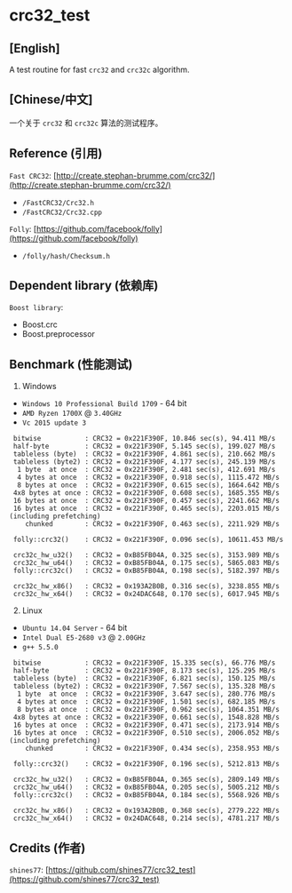 
# crc32_test

## [English]

A test routine for fast `crc32` and `crc32c` algorithm.

## [Chinese/中文]

一个关于 `crc32` 和 `crc32c` 算法的测试程序。

## Reference (引用)

`Fast CRC32`: [http://create.stephan-brumme.com/crc32/](http://create.stephan-brumme.com/crc32/)

* `/FastCRC32/Crc32.h`
* `/FastCRC32/Crc32.cpp`

`Folly`: [https://github.com/facebook/folly](https://github.com/facebook/folly)

* `/folly/hash/Checksum.h`

## Dependent library (依赖库)

`Boost library`:

* Boost.crc
* Boost.preprocessor

## Benchmark (性能测试)

1. Windows

* `Windows 10 Professional Build 1709` - 64 bit
* `AMD Ryzen 1700X` @ `3.40GHz`
* `Vc 2015 update 3`

```shell
 bitwise           : CRC32 = 0x221F390F, 10.846 sec(s), 94.411 MB/s
 half-byte         : CRC32 = 0x221F390F, 5.145 sec(s), 199.027 MB/s
 tableless (byte)  : CRC32 = 0x221F390F, 4.861 sec(s), 210.662 MB/s
 tableless (byte2) : CRC32 = 0x221F390F, 4.177 sec(s), 245.139 MB/s
  1 byte  at once  : CRC32 = 0x221F390F, 2.481 sec(s), 412.691 MB/s
  4 bytes at once  : CRC32 = 0x221F390F, 0.918 sec(s), 1115.472 MB/s
  8 bytes at once  : CRC32 = 0x221F390F, 0.615 sec(s), 1664.642 MB/s
 4x8 bytes at once : CRC32 = 0x221F390F, 0.608 sec(s), 1685.355 MB/s
 16 bytes at once  : CRC32 = 0x221F390F, 0.457 sec(s), 2241.662 MB/s
 16 bytes at once  : CRC32 = 0x221F390F, 0.465 sec(s), 2203.015 MB/s (including prefetching)
    chunked        : CRC32 = 0x221F390F, 0.463 sec(s), 2211.929 MB/s

 folly::crc32()    : CRC32 = 0x221F390F, 0.096 sec(s), 10611.453 MB/s

 crc32c_hw_u32()   : CRC32 = 0xB85FB04A, 0.325 sec(s), 3153.989 MB/s
 crc32c_hw_u64()   : CRC32 = 0xB85FB04A, 0.175 sec(s), 5865.083 MB/s
 folly::crc32c()   : CRC32 = 0xB85FB04A, 0.198 sec(s), 5182.397 MB/s

 crc32c_hw_x86()   : CRC32 = 0x193A2B0B, 0.316 sec(s), 3238.855 MB/s
 crc32c_hw_x64()   : CRC32 = 0x24DAC648, 0.170 sec(s), 6017.945 MB/s
```

2. Linux

* `Ubuntu 14.04 Server` - 64 bit
* `Intel Dual E5-2680 v3` @ `2.00GHz`
*  `g++ 5.5.0`

```shell
 bitwise           : CRC32 = 0x221F390F, 15.335 sec(s), 66.776 MB/s
 half-byte         : CRC32 = 0x221F390F, 8.173 sec(s), 125.295 MB/s
 tableless (byte)  : CRC32 = 0x221F390F, 6.821 sec(s), 150.125 MB/s
 tableless (byte2) : CRC32 = 0x221F390F, 7.567 sec(s), 135.328 MB/s
  1 byte  at once  : CRC32 = 0x221F390F, 3.647 sec(s), 280.776 MB/s
  4 bytes at once  : CRC32 = 0x221F390F, 1.501 sec(s), 682.185 MB/s
  8 bytes at once  : CRC32 = 0x221F390F, 0.962 sec(s), 1064.351 MB/s
 4x8 bytes at once : CRC32 = 0x221F390F, 0.661 sec(s), 1548.828 MB/s
 16 bytes at once  : CRC32 = 0x221F390F, 0.471 sec(s), 2173.914 MB/s
 16 bytes at once  : CRC32 = 0x221F390F, 0.510 sec(s), 2006.052 MB/s (including prefetching)
    chunked        : CRC32 = 0x221F390F, 0.434 sec(s), 2358.953 MB/s

 folly::crc32()    : CRC32 = 0x221F390F, 0.196 sec(s), 5212.813 MB/s

 crc32c_hw_u32()   : CRC32 = 0xB85FB04A, 0.365 sec(s), 2809.149 MB/s
 crc32c_hw_u64()   : CRC32 = 0xB85FB04A, 0.205 sec(s), 5005.212 MB/s
 folly::crc32c()   : CRC32 = 0xB85FB04A, 0.184 sec(s), 5568.926 MB/s

 crc32c_hw_x86()   : CRC32 = 0x193A2B0B, 0.368 sec(s), 2779.222 MB/s
 crc32c_hw_x64()   : CRC32 = 0x24DAC648, 0.214 sec(s), 4781.217 MB/s
```

## Credits (作者)

`shines77`: [https://github.com/shines77/crc32_test](https://github.com/shines77/crc32_test)
